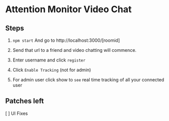# Attention Monitor Video Chat

## Steps

1. `npm start` And go to http://localhost:3000/[roomid]

2. Send that url to a friend and video chatting will commence.

3. Enter username and click `register`

4. Click `Enable Tracking` (not for admin)

5. For admin user click show to `see` real time tracking of all your connected user

## Patches left

 [ ] UI Fixes
 

